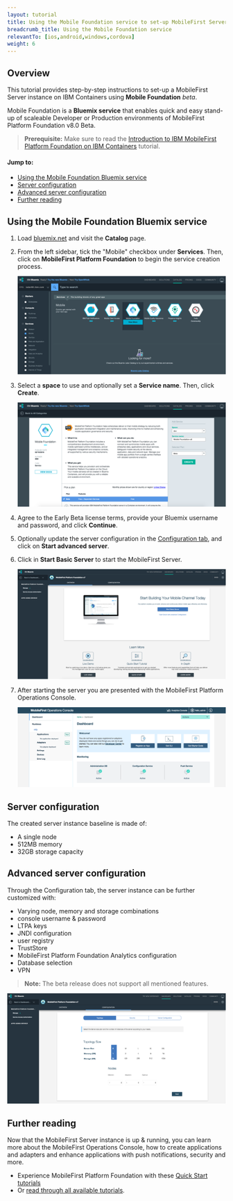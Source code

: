 ```yaml
---
layout: tutorial
title: Using the Mobile Foundation service to set-up MobileFirst Server on IBM Containers
breadcrumb_title: Using the Mobile Foundation service
relevantTo: [ios,android,windows,cordova]
weight: 6
---
```

## Overview
This tutorial provides step-by-step instructions to set-up a MobileFirst Server instance on IBM Containers using **Mobile Foundation** *beta*.

Mobile Foundation is a **Bluemix service** that enables quick and easy stand-up of scaleable Developer or Production environments of MobileFirst Platform Foundation v8.0 Beta.

> **Prerequisite:** Make sure to read the [Introduction to IBM MobileFirst Platform Foundation on IBM Containers]("../") tutorial.

#### Jump to:

* [Using the Mobile Foundation Bluemix service](#using-the-mobile-foundation-bluemix-service)
* [Server configuration](#server-configuration)
* [Advanced server configuration](#advanced-server-configuration)
* [Further reading](#further-reading)

## Using the Mobile Foundation Bluemix service

1. Load [bluemix.net](http://bluemix.net) and visit the **Catalog** page.

2. From the left sidebar, tick the "Mobile" checkbox under **Services**. Then, click on **MobileFirst Platform Foundation** to begin the service creation process.

    ![Image of Mobile Foundation setup](service-page.png)

3. Select a **space** to use and optionally set a **Service name**. Then, click **Create**.

    ![Image of Mobile Foundation setup](setup-service.png)

4. Agree to the Early Beta license terms, provide your Bluemix username and password, and click **Continue**.

5. Optionally update the server configuration in the [Configuration tab](#configuring-the-server-instance), and click on **Start advanced server**.

6. Click in **Start Basic Server** to start the MobileFirst Server.

    ![Image of Mobile Foundation setup](overview-page.png)

7. After starting the server you are presented with the MobileFirst Platform Operations Console.

    ![Image of Mobile Foundation setup](dashboard.png)

## Server configuration
The created server instance baseline is made of:

* A single node
* 512MB memory
* 32GB storage capacity

## Advanced server configuration
Through the Configuration tab, the server instance can be further customized with:

* Varying node, memory and storage combinations
* console username &amp; password
* LTPA keys
* JNDI configuration
* user registry 
* TrustStore
* MobileFirst Platform Foundation Analytics configuration
* Database selection
* VPN

> **Note:** The beta release does not support all mentioned features.

![Image of Mobile Foundation setup](advanced-server-configuration.png)

## Further reading
Now that the MobileFirst Server instance is up &amp; running, you can learn more about the MobileFirst Operations Console, how to create applications and adapters and enhance applications with push notifications, security and more.

* Experience MobileFirst Platform Foundation with these [Quick Start tutorials](../../quick-start)
* Or [read through all available tutorials](../../all-tutorials/).
